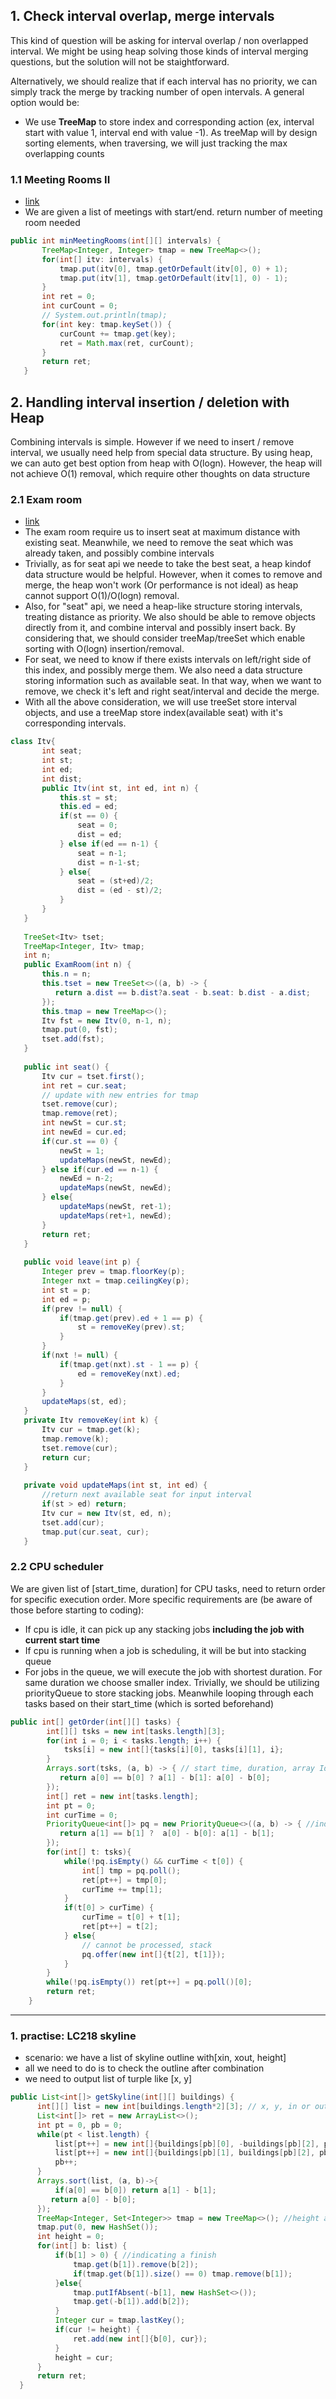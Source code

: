 ## 1. Check interval overlap, merge intervals
This kind of question will be asking for interval overlap / non overlapped interval. We might be using heap solving those kinds of interval merging questions, but the solution will not be staightforward. 

Alternatively, we should realize that if each interval has no priority, we can simply track the merge by tracking number of open intervals. A general option would be:
 - We use **TreeMap** to store index and corresponding action (ex, interval start with value 1, interval end with value -1). As treeMap will by design sorting elements, when traversing, we will just tracking the max overlapping counts
### 1.1 Meeting Rooms II
 - [link](https://leetcode.com/problems/meeting-rooms-ii/)
 - We are given a list of meetings with start/end. return number of meeting room needed
 ```java
 public int minMeetingRooms(int[][] intervals) {
        TreeMap<Integer, Integer> tmap = new TreeMap<>();
        for(int[] itv: intervals) {
            tmap.put(itv[0], tmap.getOrDefault(itv[0], 0) + 1);
            tmap.put(itv[1], tmap.getOrDefault(itv[1], 0) - 1);
        }
        int ret = 0;
        int curCount = 0;
        // System.out.println(tmap);
        for(int key: tmap.keySet()) {
            curCount += tmap.get(key);
            ret = Math.max(ret, curCount);
        }
        return ret;
    }
 ```



## 2. Handling interval insertion / deletion with Heap
Combining intervals is simple. However if we need to insert / remove interval, we usually need help from special data structure. By using heap, we can auto get best option from heap with O(logn). However, the heap will not achieve O(1) removal, which require other thoughts on data structure
### 2.1 Exam room
 - [link](https://leetcode.com/problems/exam-room/)
 - The exam room require us to insert seat at maximum distance with existing seat. Meanwhile, we need to remove the seat which was already taken, and possibly combine intervals
 - Trivially, as for seat api we neede to take the best seat, a heap kindof data structure would be helpful. However, when it comes to remove and merge, the heap won't work (Or performance is not ideal) as heap cannot support O(1)/O(logn) removal. 
 - Also, for "seat" api, we need a heap-like structure storing intervals, treating distance as priority. We also should be able to remove objects directly from it, and combine interval and possibly insert back. By considering that, we should consider treeMap/treeSet which enable sorting with O(logn) insertion/removal.
 - For seat, we need to know if there exists intervals on left/right side of this index, and possibly merge them. We also need a data structure storing information such as available seat. In that way, when we want to remove, we check it's left and right seat/interval and decide the merge. 
 - With all the above consideration, we will use treeSet store interval objects, and use a treeMap store index(available seat) with it's corresponding intervals.
 ```java
 class Itv{
        int seat;
        int st;
        int ed;
        int dist;
        public Itv(int st, int ed, int n) {
            this.st = st;
            this.ed = ed;
            if(st == 0) {
                seat = 0;
                dist = ed;
            } else if(ed == n-1) {
                seat = n-1;
                dist = n-1-st;
            } else{
                seat = (st+ed)/2;
                dist = (ed - st)/2;
            }
        }
    }
    
    TreeSet<Itv> tset;
    TreeMap<Integer, Itv> tmap;
    int n;
    public ExamRoom(int n) {
        this.n = n;
        this.tset = new TreeSet<>((a, b) -> {
           return a.dist == b.dist?a.seat - b.seat: b.dist - a.dist;
        });
        this.tmap = new TreeMap<>();
        Itv fst = new Itv(0, n-1, n); 
        tmap.put(0, fst);
        tset.add(fst);
    }
    
    public int seat() {
        Itv cur = tset.first();
        int ret = cur.seat;
        // update with new entries for tmap
        tset.remove(cur);
        tmap.remove(ret);
        int newSt = cur.st;
        int newEd = cur.ed;
        if(cur.st == 0) {
            newSt = 1;
            updateMaps(newSt, newEd);
        } else if(cur.ed == n-1) {
            newEd = n-2;
            updateMaps(newSt, newEd);
        } else{
            updateMaps(newSt, ret-1);
            updateMaps(ret+1, newEd);
        }
        return ret;
    }
    
    public void leave(int p) {
        Integer prev = tmap.floorKey(p);
        Integer nxt = tmap.ceilingKey(p);
        int st = p;
        int ed = p;
        if(prev != null) {
            if(tmap.get(prev).ed + 1 == p) {
                st = removeKey(prev).st;
            }
        }
        if(nxt != null) {
            if(tmap.get(nxt).st - 1 == p) {
                ed = removeKey(nxt).ed;
            }
        }
        updateMaps(st, ed);
    }
    private Itv removeKey(int k) {
        Itv cur = tmap.get(k);
        tmap.remove(k);
        tset.remove(cur);
        return cur;
    }
    
    private void updateMaps(int st, int ed) { 
        //return next available seat for input interval
        if(st > ed) return;
        Itv cur = new Itv(st, ed, n); 
        tset.add(cur);
        tmap.put(cur.seat, cur);
    }
 ```
### 2.2 CPU scheduler
We are given list of [start_time, duration] for CPU tasks, need to return order for specific execution order. More specific requirements are (be aware of those before starting to coding):
 - If cpu is idle, it can pick up any stacking jobs **including the job with current start time**
 - If cpu is running when a job is scheduling, it will be but into stacking queue
 - For jobs in the queue, we will execute the job with shortest duration. For same duration we choose smaller index.
Trivially, we should be utilizing priorityQueue to store stacking jobs. Meanwhile looping through each tasks based on their start_time (which is sorted beforehand)
```java
public int[] getOrder(int[][] tasks) {
        int[][] tsks = new int[tasks.length][3];
        for(int i = 0; i < tasks.length; i++) {
            tsks[i] = new int[]{tasks[i][0], tasks[i][1], i};
        }
        Arrays.sort(tsks, (a, b) -> { // start time, duration, array Idx
           return a[0] == b[0] ? a[1] - b[1]: a[0] - b[0]; 
        });
        int[] ret = new int[tasks.length];
        int pt = 0;
        int curTime = 0;
        PriorityQueue<int[]> pq = new PriorityQueue<>((a, b) -> { //index, processing time, 
           return a[1] == b[1] ?  a[0] - b[0]: a[1] - b[1];
        });
        for(int[] t: tsks){
            while(!pq.isEmpty() && curTime < t[0]) {
                int[] tmp = pq.poll();
                ret[pt++] = tmp[0];
                curTime += tmp[1];
            }
            if(t[0] > curTime) {
                curTime = t[0] + t[1];
                ret[pt++] = t[2];
            } else{
                // cannot be processed, stack
                pq.offer(new int[]{t[2], t[1]});
            }
        }
        while(!pq.isEmpty()) ret[pt++] = pq.poll()[0];
        return ret;
    }
```



------------------------------------------------------------------------------------------------------------------------
<past Note>
 
### 1. practise: LC218 skyline
  - scenario: we have a list of skyline outline with[xin, xout, height]
  - all we need to do is to check the outline after combination
  - we need to output list of turple like [x, y]
  ```java
  public List<int[]> getSkyline(int[][] buildings) {
        int[][] list = new int[buildings.length*2][3]; // x, y, in or out
        List<int[]> ret = new ArrayList<>();
        int pt = 0, pb = 0;
        while(pt < list.length) {
            list[pt++] = new int[]{buildings[pb][0], -buildings[pb][2], pb};
            list[pt++] = new int[]{buildings[pb][1], buildings[pb][2], pb};
            pb++;
        }
        Arrays.sort(list, (a, b)->{
            if(a[0] == b[0]) return a[1] - b[1];
           return a[0] - b[0]; 
        });
        TreeMap<Integer, Set<Integer>> tmap = new TreeMap<>(); //height and the index
        tmap.put(0, new HashSet());
        int height = 0;
        for(int[] b: list) {
            if(b[1] > 0) { //indicating a finish
                tmap.get(b[1]).remove(b[2]);
                if(tmap.get(b[1]).size() == 0) tmap.remove(b[1]);
            }else{
                tmap.putIfAbsent(-b[1], new HashSet<>());
                tmap.get(-b[1]).add(b[2]);
            }
            Integer cur = tmap.lastKey();
            if(cur != height) {
                ret.add(new int[]{b[0], cur});
            }
            height = cur;
        }
        return ret;
    }
  ```
